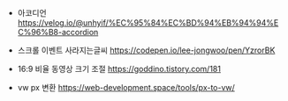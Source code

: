 - 아코디언 
https://velog.io/@unhyif/%EC%95%84%EC%BD%94%EB%94%94%EC%96%B8-accordion

- 스크롤 이벤트 사라지는글씨
https://codepen.io/lee-jongwoo/pen/YzrorBK

- 16:9 비율 동영상 크기 조절
https://goddino.tistory.com/181

- vw px 변환 
https://web-development.space/tools/px-to-vw/ 
